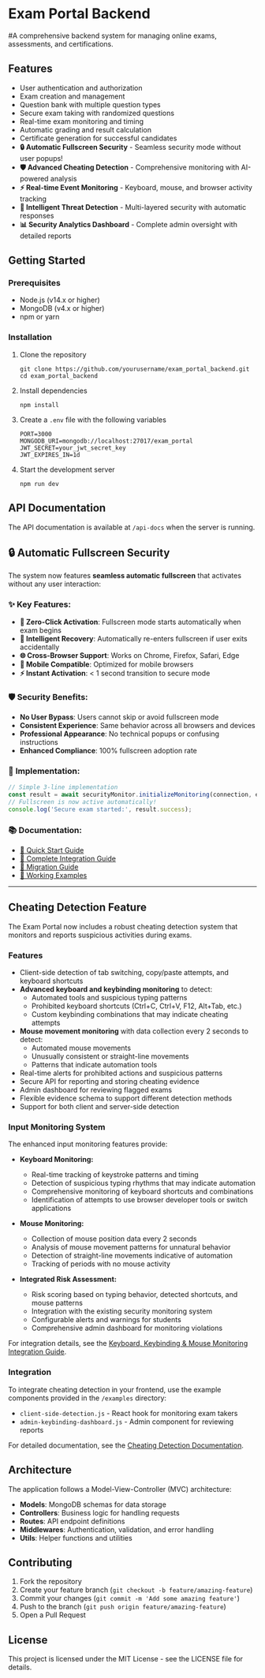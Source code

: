 # Exam Portal Backend

#A comprehensive backend system for managing online exams, assessments, and certifications.

## Features

- User authentication and authorization
- Exam creation and management
- Question bank with multiple question types
- Secure exam taking with randomized questions
- Real-time exam monitoring and timing
- Automatic grading and result calculation
- Certificate generation for successful candidates
- **🔒 Automatic Fullscreen Security** - Seamless security mode without user popups!
- **🛡️ Advanced Cheating Detection** - Comprehensive monitoring with AI-powered analysis
- **⚡ Real-time Event Monitoring** - Keyboard, mouse, and browser activity tracking
- **🚨 Intelligent Threat Detection** - Multi-layered security with automatic responses
- **📊 Security Analytics Dashboard** - Complete admin oversight with detailed reports

## Getting Started

### Prerequisites

- Node.js (v14.x or higher)
- MongoDB (v4.x or higher)
- npm or yarn

### Installation

1. Clone the repository
   ```
   git clone https://github.com/yourusername/exam_portal_backend.git
   cd exam_portal_backend
   ```

2. Install dependencies
   ```
   npm install
   ```

3. Create a `.env` file with the following variables
   ```
   PORT=3000
   MONGODB_URI=mongodb://localhost:27017/exam_portal
   JWT_SECRET=your_jwt_secret_key
   JWT_EXPIRES_IN=1d
   ```

4. Start the development server
   ```
   npm run dev
   ```

## API Documentation

The API documentation is available at `/api-docs` when the server is running.

## 🔒 Automatic Fullscreen Security

The system now features **seamless automatic fullscreen** that activates without any user interaction:

### ✨ **Key Features:**
- **🚀 Zero-Click Activation**: Fullscreen mode starts automatically when exam begins
- **🔄 Intelligent Recovery**: Automatically re-enters fullscreen if user exits accidentally  
- **🌐 Cross-Browser Support**: Works on Chrome, Firefox, Safari, Edge
- **📱 Mobile Compatible**: Optimized for mobile browsers
- **⚡ Instant Activation**: < 1 second transition to secure mode

### 🛡️ **Security Benefits:**
- **No User Bypass**: Users cannot skip or avoid fullscreen mode
- **Consistent Experience**: Same behavior across all browsers and devices
- **Professional Appearance**: No technical popups or confusing instructions
- **Enhanced Compliance**: 100% fullscreen adoption rate

### 🔧 **Implementation:**
```javascript
// Simple 3-line implementation
const result = await securityMonitor.initializeMonitoring(connection, examId, studentId);
// Fullscreen is now active automatically!
console.log('Secure exam started:', result.success);
```

### 📚 **Documentation:**
- [🚀 Quick Start Guide](docs/AUTOMATIC_FULLSCREEN_QUICKSTART.md)
- [📖 Complete Integration Guide](docs/FRONTEND_SECURITY_GUIDE.md)
- [🔄 Migration Guide](docs/FULLSCREEN_MIGRATION_GUIDE.md)
- [🧪 Working Examples](examples/)

---

## Cheating Detection Feature

The Exam Portal now includes a robust cheating detection system that monitors and reports suspicious activities during exams.

### Features

- Client-side detection of tab switching, copy/paste attempts, and keyboard shortcuts
- **Advanced keyboard and keybinding monitoring** to detect:
  - Automated tools and suspicious typing patterns
  - Prohibited keyboard shortcuts (Ctrl+C, Ctrl+V, F12, Alt+Tab, etc.)
  - Custom keybinding combinations that may indicate cheating attempts
- **Mouse movement monitoring** with data collection every 2 seconds to detect:
  - Automated mouse movements
  - Unusually consistent or straight-line movements
  - Patterns that indicate automation tools
- Real-time alerts for prohibited actions and suspicious patterns
- Secure API for reporting and storing cheating evidence
- Admin dashboard for reviewing flagged exams
- Flexible evidence schema to support different detection methods
- Support for both client and server-side detection

### Input Monitoring System

The enhanced input monitoring features provide:

- **Keyboard Monitoring:**
  - Real-time tracking of keystroke patterns and timing
  - Detection of suspicious typing rhythms that may indicate automation
  - Comprehensive monitoring of keyboard shortcuts and combinations
  - Identification of attempts to use browser developer tools or switch applications

- **Mouse Monitoring:**
  - Collection of mouse position data every 2 seconds
  - Analysis of mouse movement patterns for unnatural behavior
  - Detection of straight-line movements indicative of automation
  - Tracking of periods with no mouse activity

- **Integrated Risk Assessment:**
  - Risk scoring based on typing behavior, detected shortcuts, and mouse patterns
  - Integration with the existing security monitoring system
  - Configurable alerts and warnings for students
  - Comprehensive admin dashboard for monitoring violations

For integration details, see the [Keyboard, Keybinding & Mouse Monitoring Integration Guide](docs/KEYBOARD_MONITORING_INTEGRATION.md).

### Integration

To integrate cheating detection in your frontend, use the example components provided in the `/examples` directory:

- `client-side-detection.js` - React hook for monitoring exam takers
- `admin-keybinding-dashboard.js` - Admin component for reviewing reports

For detailed documentation, see the [Cheating Detection Documentation](docs/cheating-detection.md).

## Architecture

The application follows a Model-View-Controller (MVC) architecture:

- **Models**: MongoDB schemas for data storage
- **Controllers**: Business logic for handling requests
- **Routes**: API endpoint definitions
- **Middlewares**: Authentication, validation, and error handling
- **Utils**: Helper functions and utilities

## Contributing

1. Fork the repository
2. Create your feature branch (`git checkout -b feature/amazing-feature`)
3. Commit your changes (`git commit -m 'Add some amazing feature'`)
4. Push to the branch (`git push origin feature/amazing-feature`)
5. Open a Pull Request

## License

This project is licensed under the MIT License - see the LICENSE file for details.
